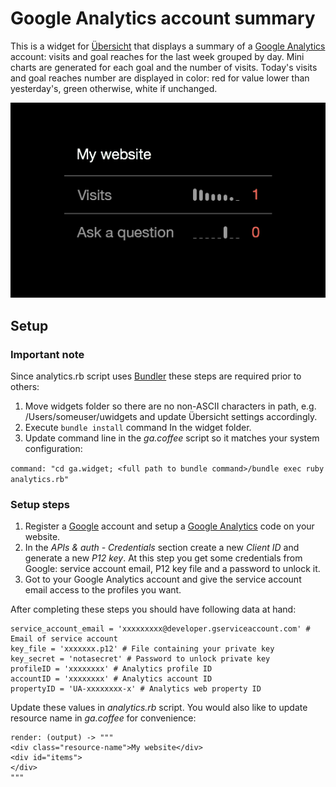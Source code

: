 # Google Analytics account summary

This is a widget for [Übersicht](http://tracesof.net/uebersicht) that displays a summary of a [Google Analytics](http://google.com/analytics) account: visits and goal reaches for the last week grouped by day. Mini charts are generated for each goal and the number of visits. Today's visits and goal reaches number are displayed in color: red for value lower than yesterday's, green otherwise, white if unchanged.

![Google Analytics Übersicht widget](screenshot.png)


## Setup

### Important note

Since analytics.rb script uses [Bundler](http://bundler.io) these steps are required prior to others:

1. Move widgets folder so there are no non-ASCII characters in path, e.g. /Users/someuser/uwidgets and update Übersicht settings accordingly.
2. Execute `bundle install` command In the widget folder.
3. Update command line in the *ga.coffee* script so it matches your system configuration:

`command: "cd ga.widget; <full path to bundle command>/bundle exec ruby analytics.rb"`

### Setup steps

1. Register a [Google](http://google.com) account and setup a [Google Analytics](http://google.com/analytics) code on your website.
2. In the *APIs & auth - Credentials* section create a new *Client ID* and generate a new *P12 key*. At this step you get some credentials from Google: service account email, P12 key file and a password to unlock it.
3. Got to your Google Analytics account and give the service account email access to the profiles you want.

After completing these steps you should have following data at hand:

```
service_account_email = 'xxxxxxxxx@developer.gserviceaccount.com' # Email of service account
key_file = 'xxxxxxx.p12' # File containing your private key
key_secret = 'notasecret' # Password to unlock private key
profileID = 'xxxxxxxx' # Analytics profile ID
accountID = 'xxxxxxxx' # Analytics account ID
propertyID = 'UA-xxxxxxxx-x' # Analytics web property ID
```

Update these values in *analytics.rb* script. You would also like to update resource name in *ga.coffee* for convenience:

```
render: (output) -> """
<div class="resource-name">My website</div>
<div id="items">
</div>
"""
```
